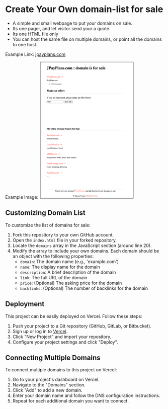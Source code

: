 # Create Your Own domain-list for sale
- A simple and small webpage to put your domains on sale.
- Its one pager, and let visitor send your a quote.
- Its one HTML file only
- You can host the same file on multiple domains, or point all the domains to one host.

Example Link: [jpayplans.com](https://jpayplans.com/)

Example Image:
<img src="example-website.png" alt="Example Website" width="300">



## Customizing Domain List

To customize the list of domains for sale:

1. Fork this repository to your own GitHub account.
2. Open the `index.html` file in your forked repository.
3. Locate the `domains` array in the JavaScript section (around line 20).
4. Modify the array to include your own domains. Each domain should be an object with the following properties:
   - `domain`: The domain name (e.g., 'example.com')
   - `name`: The display name for the domain
   - `description`: A brief description of the domain
   - `link`: The full URL of the domain
   - `price`: (Optional) The asking price for the domain
   - `backlinks`: (Optional) The number of backlinks for the domain

## Deployment

This project can be easily deployed on Vercel. Follow these steps:

1. Push your project to a Git repository (GitHub, GitLab, or Bitbucket).
2. Sign up or log in to [Vercel](https://vercel.com).
3. Click "New Project" and import your repository.
4. Configure your project settings and click "Deploy".

## Connecting Multiple Domains

To connect multiple domains to this project on Vercel:

1. Go to your project's dashboard on Vercel.
2. Navigate to the "Domains" section.
3. Click "Add" to add a new domain.
4. Enter your domain name and follow the DNS configuration instructions.
5. Repeat for each additional domain you want to connect.
